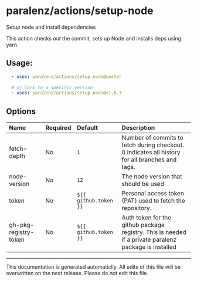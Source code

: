 # paralenz/actions/setup-node
Setup node and install dependencies

This action checks out the commit, sets up Node and installs deps using yarn.
    
## Usage:
```yaml
  - uses: paralenz/actions/setup-node@master
  
  # or lock to a specific version
  - uses: paralenz/actions/setup-node@v1.0.3
```

## Options
| Name | Required | Default | Description |
| :--- | :--- | :--- | :--- |
| fetch-depth | No | `1` | Number of commits to fetch during checkout. 0 indicates all history for all branches and tags. |
| node-version | No | `12` | The node version that should be used |
| token | No | `${{ github.token }}` | Personal access token (PAT) used to fetch the repository. |
| gh-pkg-registry-token | No | `${{ github.token }}` | Auth token for the github package registry. This is needed if a private paralenz package is installed |

<hr />

This documentation is generated automaticlly. All edits of this file will be overwritten on the next release.
Please do not edit this file.
    